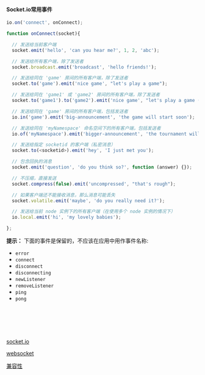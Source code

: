#### Socket.io常用事件

```js
io.on('connect', onConnect);

function onConnect(socket){

  // 发送给当前客户端
  socket.emit('hello', 'can you hear me?', 1, 2, 'abc');

  // 发送给所有客户端，除了发送者
  socket.broadcast.emit('broadcast', 'hello friends!');

  // 发送给同在 'game' 房间的所有客户端，除了发送者
  socket.to('game').emit('nice game', "let's play a game");

  // 发送给同在 'game1' 或 'game2' 房间的所有客户端，除了发送者
  socket.to('game1').to('game2').emit('nice game', "let's play a game (too)");

  // 发送给同在 'game' 房间的所有客户端，包括发送者
  io.in('game').emit('big-announcement', 'the game will start soon');

  // 发送给同在 'myNamespace' 命名空间下的所有客户端，包括发送者
  io.of('myNamespace').emit('bigger-announcement', 'the tournament will start soon');

  // 发送给指定 socketid 的客户端（私密消息）
  socket.to(<socketid>).emit('hey', 'I just met you');

  // 包含回执的消息
  socket.emit('question', 'do you think so?', function (answer) {});

  // 不压缩，直接发送
  socket.compress(false).emit('uncompressed', "that's rough");

  // 如果客户端还不能接收消息，那么消息可能丢失
  socket.volatile.emit('maybe', 'do you really need it?');

  // 发送给当前 node 实例下的所有客户端（在使用多个 node 实例的情况下）
  io.local.emit('hi', 'my lovely babies');

};
```

**提示：** 下面的事件是保留的，不应该在应用中用作事件名称:

- `error`
- `connect`
- `disconnect`
- `disconnecting`
- `newListener`
- `removeListener`
- `ping`
- `pong`

<br>

<br>

<br>

<br>

[socket.io](https://www.w3cschool.cn/socket/socket-1olq2egc.html)

[websocket](http://www.ruanyifeng.com/blog/2017/05/websocket.html)

[兼容性](https://developer.mozilla.org/zh-CN/docs/Web/API/WebSocket)